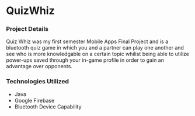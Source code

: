 # QuizWhiz
### Project Details
Quiz Whiz was my first semester Mobile Apps Final Project and is a bluetooth quiz game in which you and a partner can play one another and see who is more knowledgable on a certain topic whilist being able to utilize power-ups saved through your in-game profile in order to gain an advantage over opponents.

### Technologies Utilized
* Java
* Google Firebase
* Bluetooth Device Capability
